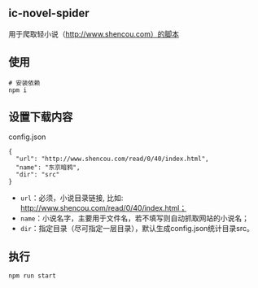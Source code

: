 ## ic-novel-spider
用于爬取轻小说（http://www.shencou.com）的脚本

## 使用
```
# 安装依赖
npm i
```

## 设置下载内容

config.json
```
{
  "url": "http://www.shencou.com/read/0/40/index.html",
  "name": "东京暗鸦",
  "dir": "src"
}

```
- `url`：必须，小说目录链接, 比如: http://www.shencou.com/read/0/40/index.html；
- `name`：小说名字，主要用于文件名，若不填写则自动抓取网站的小说名；
- `dir`：指定目录（尽可指定一层目录），默认生成config.json统计目录src。

## 执行
```
npm run start
```